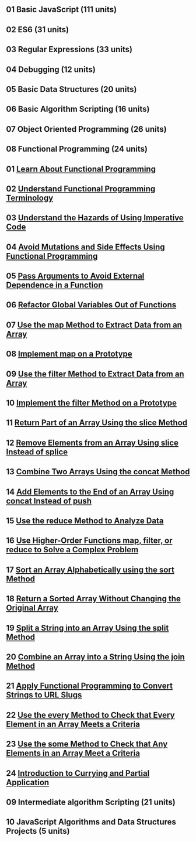 ## 01 Basic JavaScript (111 units)

## 02 ES6 (31 units) 

## 03 Regular Expressions (33 units) 

## 04 Debugging (12 units)

## 05 Basic Data Structures (20 units)

## 06 Basic Algorithm Scripting (16 units)

## 07 Object Oriented Programming (26 units)

## 08 Functional Programming (24 units)

## 01 [Learn About Functional Programming](#)


## 02 [Understand Functional Programming Terminology](#)


## 03 [Understand the Hazards of Using Imperative Code](#)


## 04 [Avoid Mutations and Side Effects Using Functional Programming](#)


## 05 [Pass Arguments to Avoid External Dependence in a Function](#)


## 06 [Refactor Global Variables Out of Functions](#)


## 07 [Use the map Method to Extract Data from an Array](#)


## 08 [Implement map on a Prototype](#)


## 09 [Use the filter Method to Extract Data from an Array](#)


## 10 [Implement the filter Method on a Prototype](#)


## 11 [Return Part of an Array Using the slice Method](#)


## 12 [Remove Elements from an Array Using slice Instead of splice](#)


## 13 [Combine Two Arrays Using the concat Method](#)


## 14 [Add Elements to the End of an Array Using concat Instead of push](#)


## 15 [Use the reduce Method to Analyze Data](#)


## 16 [Use Higher-Order Functions map, filter, or reduce to Solve a Complex Problem](#)


## 17 [Sort an Array Alphabetically using the sort Method](#)


## 18 [Return a Sorted Array Without Changing the Original Array](#)


## 19 [Split a String into an Array Using the split Method](#)


## 20 [Combine an Array into a String Using the join Method](#)


## 21 [Apply Functional Programming to Convert Strings to URL Slugs](#)


## 22 [Use the every Method to Check that Every Element in an Array Meets a Criteria](#)


## 23 [Use the some Method to Check that Any Elements in an Array Meet a Criteria](#)


## 24 [Introduction to Currying and Partial Application](#)


## 09 Intermediate algorithm Scripting (21 units)

## 10 JavaScript Algorithms and Data Structures Projects (5 units) 

